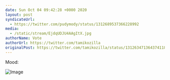```yaml
---
date: Sun Oct 04 09:42:28 +0000 2020
layout: post
syndicateUrl:
  - https://twitter.com/pudymody/status/1312689537366228992
media:
  - /static/stream/EjdqUDJU4AAgItX.jpg
authorName: Vote
authorUrl: https://twitter.com/tamikozilla
originalPost: https://twitter.com/tamikozilla/status/1312634713643741184
---
```

Mood: 

![Image](/static/stream/EjdqUDJU4AAgItX.jpg)
